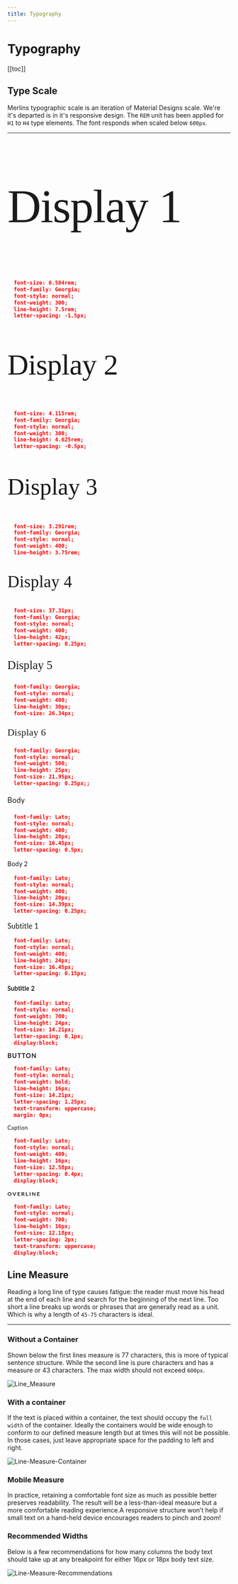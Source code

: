 ```yaml
---
title: Typography
---
```

<style>
html {
  font-size: 12px;
}
.accent {
  color:blue;
}
.margin-bot {
  padding-bottom:16px;
}
@media (min-width: 600px) {
  html {
    font-size: 16px;
  }
}

.container {
  max-width: 900px;
  margin: auto;
}

.display1 {
  font-size: 6.584rem;
  font-family: Georgia;
  font-style: normal;
  font-weight: 300;
  line-height: 7.5rem;
  letter-spacing: -1.5px;
}
.display2 {
  font-size: 4.115rem;
  font-family: Georgia;
  font-style: normal;
  font-weight: 300;
  line-height: 4.625rem;
  letter-spacing: -0.5px;
}
.display3 {
  font-size: 3.291rem;
  font-family: Georgia;
  font-style: normal;
  font-weight: 400;
  line-height: 3.75rem;
}
.display4 {
  font-size: 37.31px;
  font-family: Georgia;
  font-style: normal;
  font-weight: 400;
  line-height: 42px;
  letter-spacing: 0.25px;
}
.display5 {
  font-family: Georgia;
  font-style: normal;
  font-weight: 400;
  line-height: 30px;
  font-size: 26.34px;
}
.display6 {
  font-family: Georgia;
  font-style: normal;
  font-weight: 500;
  line-height: 25px;
  font-size: 21.95px;
  letter-spacing: 0.25px;
}

.ml-p {
  font-family: Lato;
  font-style: normal;
  font-weight: 400;
  line-height: 28px;
  font-size: 16.45px;
  letter-spacing: 0.5px;
}

.ml-body {
  font-family: Lato;
  font-style: normal;
  font-weight: 400;
  line-height: 28px;
  font-size: 16.45px;
  letter-spacing: 0.5px;
}

.ml-body2 {
  font-family: Lato;
  font-style: normal;
  font-weight: 400;
  line-height: 20px;
  font-size: 14.39px;
  letter-spacing: 0.25px;
}

.ml-subtitle {
  font-family: Lato;
  font-style: normal;
  font-weight: 400;
  line-height: 24px;
  font-size: 16.45px;
  letter-spacing: 0.15px;
  margin: 0px;
  display:block;
}

.ml-subtitle2 {
  font-family: Lato;
  font-style: normal;
  font-weight: bold;
  line-height: 24px;
  font-size: 14.21px;
  letter-spacing: 0.1px;
  display:block;
}

.ml-button {
  font-family: Lato;
  font-style: normal;
  font-weight: bold;
  line-height: 16px;
  font-size: 14.21px;
  letter-spacing: 1.25px;
  text-transform: uppercase;
  margin: 0px;
}

.ml-caption {
  font-family: Lato;
  font-style: normal;
  font-weight: 400;
  line-height: 16px;
  font-size: 12.58px;
  letter-spacing: 0.4px;
  display:block;
}

.ml-overline {
  font-family: Lato;
  font-style: normal;
  font-weight: 700;
  line-height: 16px;
  font-size: 12.18px;
  letter-spacing: 2px;
  text-transform: uppercase;
  display:block;
}

</style>

# Typography

\[[toc]]

## Type Scale

Merlins typographic scale is an iteration of Material Designs scale. We're it's departed is in it's responsive design. The `REM` unit has been applied for `H1` to `H4` type elements. The font responds when scaled below `600px`.

- - -

<p class='display1'>Display 1</p>

```json
  font-size: 6.584rem;
  font-family: Georgia;
  font-style: normal;
  font-weight: 300;
  line-height: 7.5rem;
  letter-spacing: -1.5px;
```

<p class='display2'>Display 2</p>

```json
  font-size: 4.115rem;
  font-family: Georgia;
  font-style: normal;
  font-weight: 300;
  line-height: 4.625rem;
  letter-spacing: -0.5px;
```

<p class='display3'>Display 3 </p>

```json
  font-size: 3.291rem;
  font-family: Georgia;
  font-style: normal;
  font-weight: 400;
  line-height: 3.75rem;
```

<p class='display4'>Display 4</p>

```json
  font-size: 37.31px;
  font-family: Georgia;
  font-style: normal;
  font-weight: 400;
  line-height: 42px;
  letter-spacing: 0.25px;
```

<p class='display5'>Display 5</p>

```json
  font-family: Georgia;
  font-style: normal;
  font-weight: 400;
  line-height: 30px;
  font-size: 26.34px;
```

<p class='display6'>Display 6</p>

```json
  font-family: Georgia;
  font-style: normal;
  font-weight: 500;
  line-height: 25px;
  font-size: 21.95px;
  letter-spacing: 0.25px;;
```

<p class='ml-p'>Body</p>

```json
  font-family: Lato;
  font-style: normal;
  font-weight: 400;
  line-height: 28px;
  font-size: 16.45px;
  letter-spacing: 0.5px;
```

<p class="ml-body2">Body 2</p>

```json
  font-family: Lato;
  font-style: normal;
  font-weight: 400;
  line-height: 20px;
  font-size: 14.39px;
  letter-spacing: 0.25px;
```

<span class="ml-subtitle">
Subtitle 1
</span>

```json
  font-family: Lato;
  font-style: normal;
  font-weight: 400;
  line-height: 24px;
  font-size: 16.45px;
  letter-spacing: 0.15px;
```

<span class="ml-subtitle2">
Subtitle 2
</span>

```json
  font-family: Lato;
  font-style: normal;
  font-weight: 700;
  line-height: 24px;
  font-size: 14.21px;
  letter-spacing: 0.1px;
  display:block;
```

<p class='ml-button'> BUTTON </p>

```json
  font-family: Lato;
  font-style: normal;
  font-weight: bold;
  line-height: 16px;
  font-size: 14.21px;
  letter-spacing: 1.25px;
  text-transform: uppercase;
  margin: 0px;
```

<span class="ml-caption">
Caption
</span>

```json
  font-family: Lato;
  font-style: normal;
  font-weight: 400;
  line-height: 16px;
  font-size: 12.58px;
  letter-spacing: 0.4px;
  display:block;
```

<span class="ml-overline">Overline</span>

```json
  font-family: Lato;
  font-style: normal;
  font-weight: 700;
  line-height: 16px;
  font-size: 12.18px;
  letter-spacing: 2px;
  text-transform: uppercase;
  display:block;
```

## Line Measure

Reading a long line of type causes fatigue: the reader must move his head at the end of each line and search for the beginning of the next line. Too short a line breaks up words or phrases that are generally read as a unit. Which is why a length of  `45-75` characters is ideal.

- - -

### Without a Container

Shown below the first lines measure is 77 characters, this is more of typical sentence structure. While the second line is pure characters and has a measure or 43 characters. The max width should not exceed `600px`.

![Line_Measure](/images/screen-shot-2018-10-03-at-9.52.19-am.png)

### With a container

If the text is placed within a container, the text should occupy the `full width` of the container. Ideally the containers would be wide enough to conform to our defined measure length but at times this will not be possible. In those cases, just leave appropriate space for the padding to left and right.

![Line-Measure-Container](/images/screen-shot-2018-10-03-at-9.57.24-am.png)

### Mobile Measure

In practice, retaining a comfortable font size as much as possible better preserves readability. The result will be a less-than-ideal measure but a more comfortable reading experience.A responsive structure won’t help if small text on a hand-held device encourages readers to pinch and zoom!

### Recommended Widths

Below is a few recommendations for how many columns the body text should take up at any breakpoint for either 16px or 18px body text size.

![Line-Measure-Recommendations](/images/screen-shot-2018-10-03-at-9.58.57-am.png)

